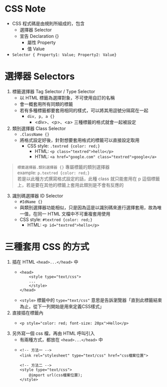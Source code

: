 CSS Note
===
- CSS 程式碼是由規則所組成的，包含
	- 選擇器 Selector
	- 宣告 Declaration {}
		- 屬性 Property
		- 值 Value
- `Selector { Property1: Value; Property2: Value}`

# 選擇器 Selectors
1. 標籤選擇器 Tag Selector / Type Selector
	- 以 HTML 標籤為選擇對象，不可使用自訂的名稱
	- 會一概套用所有同類的標籤
	- 若有多種標籤都要套用相同的樣式，可以將其用逗號分隔寫在一起
		- `div, p, a {}`
			- \<div\>、\<p\>、\<a\> 三種標籤的格式就會一起被設定
2. 類別選擇器 Class Selector
	- `.ClassName {}`
	- 將格式設定好後，針對想要套用格式的標籤可以直接設定取用
		- CSS style: `.textred {color: red;}`
			- HTML: `<p class="textred">hello</p>`
			- HTML: `<a href="google.com" class="textred">google</a>`
> `標籤選擇器.類別選擇器 {}` 專屬標籤的類別選擇器 <br>
> example: `p.textred {color: red;}` <br>
> 若是以此種方式撰寫格式設定的話，此種 class 就只能套用在 p 這個標籤上，若是要在其他的標籤上套用此類別是不會有反應的
3. 識別碼選擇器 ID Selector
	- `#IdName {}`
	- 與類別選擇器功能相似，只是因為這是以識別碼來進行選擇套用，故為唯一值，在同一 HTML 文檔中不可重複套用使用
	- CSS style: `#textred {color: red;}`
		- HTML: `<p id="textred">hello</p>`

# 三種套用 CSS 的方式
1. 插在 HTML `<head>...</head>` 中
	- ```html=
	  <head>
		  <style type="text/css">
		  ...
		  </style>
	  </head>
	  ```
	- `<style>` 標籤中的 `type="text/css"` 意思是告訴瀏覽器「直到此標籤結束為止，從下一列開始是用來定義CSS樣式」
2. 直接插在標籤內
	- ```html=
	  <p style="color: red; font-size: 20px">Hello</p>
	  ```
3. 另外寫一個 css 檔，再由 HTML 呼叫引入
	- 有兩種方式，都放在 `<head>...</head>` 中
	- ```html=
	  <!-- 方法一 -->
	  <link rel="stylesheet" type="text/css" href="css檔案位置">

	  <!-- 方法二 -->
	  <style type="text/css">
		  @import url(css檔案位置);
	  </style>
	  ```